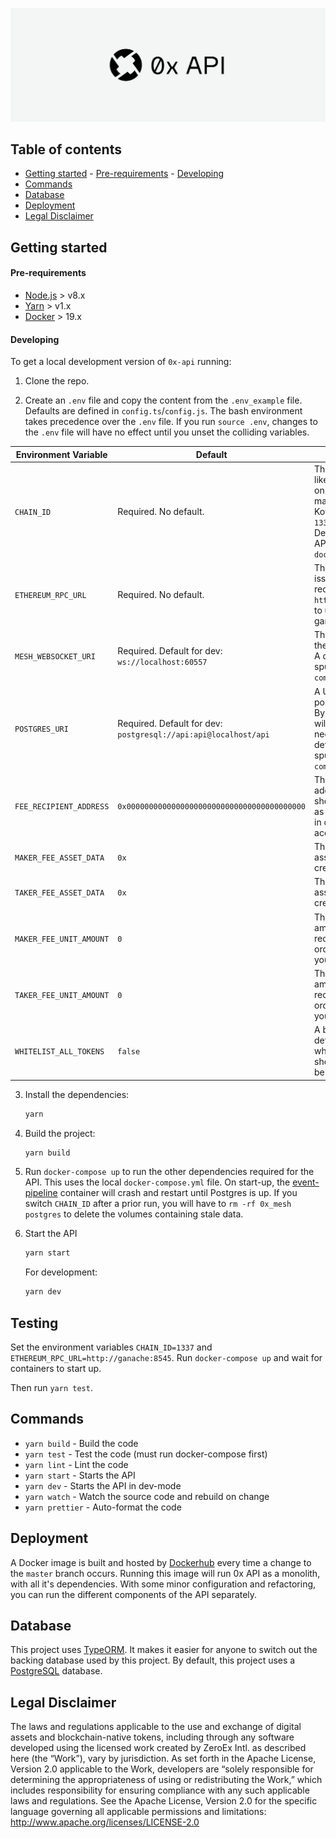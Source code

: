 ![alt text](https://raw.githubusercontent.com/0xProject/0x-api/master/0x-api.png "0x API")

## Table of contents  
- [Getting started](#getting-started)
        - [Pre-requirements](#pre-requirements)
        - [Developing](#developing)
- [Commands](#commands)
- [Database](#database)
- [Deployment](#deployment)
- [Legal Disclaimer](#legal-disclaimer)

## Getting started  

#### Pre-requirements

-   [Node.js](https://nodejs.org/en/download/) > v8.x
-   [Yarn](https://yarnpkg.com/en/) > v1.x
-   [Docker](https://www.docker.com/products/docker-desktop) > 19.x

#### Developing

To get a local development version of `0x-api` running:

1. Clone the repo.
   
2. Create an `.env` file and copy the content from the `.env_example` file. Defaults are defined in `config.ts`/`config.js`. The bash environment takes precedence over the `.env` file. If you run `source .env`, changes to the `.env` file will have no effect until you unset the colliding variables. 

| Environment Variable    | Default                                                         | Description                                                                                                                                                                                   |
|-------------------------|-----------------------------------------------------------------|-----------------------------------------------------------------------------------------------------------------------------------------------------------------------------------------------|
|`CHAIN_ID`               | Required. No default.                                           |  The chain id you'd like your API to run on (e.g: `1` -> mainnet, `42` -> Kovan, `3` -> Ropsten, `1337` -> Ganache). Defaults to `42` in the API, but required for `docker-compose up`.       |
|`ETHEREUM_RPC_URL`       | Required. No default.                                           |  The URL used to issue JSON RPC requests. Use `http://ganache:8545` to use the local ganache instance.                                                                                        |
|`MESH_WEBSOCKET_URI`     | Required. Default for dev: `ws://localhost:60557`               |  The URL pointing to the 0x Mesh node. A default node is spun up in `docker-compose up`                                                                                                       |
|`POSTGRES_URI`           | Required. Default for dev: `postgresql://api:api@localhost/api` |  A URI of a running postgres instance. By default, the API will create all necessary tables. A default instance is spun up in `docker-compose up`                                             |
|`FEE_RECIPIENT_ADDRESS`  | `0x0000000000000000000000000000000000000000`                    |  The Ethereum address which should be specified as the fee recipient in orders your API accepts.                                                                                              |
|`MAKER_FEE_ASSET_DATA`   | `0x`                                                            |  The maker fee token asset data for created 0x orders.                                                                                                                                        |
|`TAKER_FEE_ASSET_DATA`   | `0x`                                                            |  The taker fee token asset data for created 0x orders.                                                                                                                                        |
|`MAKER_FEE_UNIT_AMOUNT`  | `0`                                                             |  The flat maker fee amount you'd like to receive for filled orders hosted by you.                                                                                                             |
|`TAKER_FEE_UNIT_AMOUNT`  | `0`                                                             |  The flat taker fee amount you'd like to receive for filled orders hosted by you.                                                                                                             |
|`WHITELIST_ALL_TOKENS`   | `false`                                                         | A boolean determining whether all tokens should be allowed to be posted.                                                                                                                      |


3. Install the dependencies:

    ```sh
    yarn
    ```

4. Build the project:

    ```sh
    yarn build
    ```


5. Run `docker-compose up` to run the other dependencies required for the API. This uses the local `docker-compose.yml` file. On start-up, the [event-pipeline](https://github.com/0xProject/0x-event-pipeline) container will crash and restart until Postgres is up. If you switch `CHAIN_ID` after a prior run, you will have to `rm -rf 0x_mesh postgres` to delete the volumes containing stale data.
   
6. Start the API

    ```sh
    yarn start
    ```

    For development:
    ```sh
    yarn dev
    ```


## Testing

Set the environment variables `CHAIN_ID=1337` and `ETHEREUM_RPC_URL=http://ganache:8545`. Run `docker-compose up` and wait for containers to start up.

Then run `yarn test`. 

## Commands

-   `yarn build` - Build the code
-   `yarn test` - Test the code (must run docker-compose first)
-   `yarn lint` - Lint the code
-   `yarn start` - Starts the API
-   `yarn dev` - Starts the API in dev-mode
-   `yarn watch` - Watch the source code and rebuild on change
-   `yarn prettier` - Auto-format the code

## Deployment

A Docker image is built and hosted by [Dockerhub](https://hub.docker.com/r/0xorg/0x-api) every time a change to the `master` branch occurs.
Running this image will run 0x API as a monolith, with all it's dependencies. With some minor configuration and refactoring, you can run the different components of the API separately.

## Database

This project uses [TypeORM](https://github.com/typeorm/typeorm). It makes it easier for anyone to switch out the backing database used by this project. By default, this project uses a [PostgreSQL](https://www.postgresql.org/) database.


## Legal Disclaimer

The laws and regulations applicable to the use and exchange of digital assets and blockchain-native tokens, including through any software developed using the licensed work created by ZeroEx Intl. as described here (the “Work”), vary by jurisdiction. As set forth in the Apache License, Version 2.0 applicable to the Work, developers are “solely responsible for determining the appropriateness of using or redistributing the Work,” which includes responsibility for ensuring compliance with any such applicable laws and regulations.
See the Apache License, Version 2.0 for the specific language governing all applicable permissions and limitations: http://www.apache.org/licenses/LICENSE-2.0
